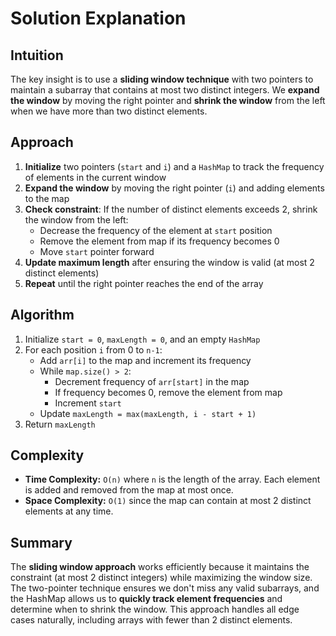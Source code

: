 # Solution Explanation

## Intuition
The key insight is to use a **sliding window technique** with two pointers to maintain a subarray that contains at most two distinct integers. We **expand the window** by moving the right pointer and **shrink the window** from the left when we have more than two distinct elements.

## Approach
1. **Initialize** two pointers (`start` and `i`) and a `HashMap` to track the frequency of elements in the current window
2. **Expand the window** by moving the right pointer (`i`) and adding elements to the map
3. **Check constraint**: If the number of distinct elements exceeds 2, shrink the window from the left:
   - Decrease the frequency of the element at `start` position
   - Remove the element from map if its frequency becomes 0
   - Move `start` pointer forward
4. **Update maximum length** after ensuring the window is valid (at most 2 distinct elements)
5. **Repeat** until the right pointer reaches the end of the array

## Algorithm
1. Initialize `start = 0`, `maxLength = 0`, and an empty `HashMap`
2. For each position `i` from 0 to `n-1`:
   - Add `arr[i]` to the map and increment its frequency
   - While `map.size() > 2`:
     - Decrement frequency of `arr[start]` in the map
     - If frequency becomes 0, remove the element from map
     - Increment `start`
   - Update `maxLength = max(maxLength, i - start + 1)`
3. Return `maxLength`

## Complexity
- **Time Complexity:** `O(n)` where `n` is the length of the array. Each element is added and removed from the map at most once.
- **Space Complexity:** `O(1)` since the map can contain at most 2 distinct elements at any time.

## Summary
The **sliding window approach** works efficiently because it maintains the constraint (at most 2 distinct integers) while maximizing the window size. The two-pointer technique ensures we don't miss any valid subarrays, and the HashMap allows us to **quickly track element frequencies** and determine when to shrink the window. This approach handles all edge cases naturally, including arrays with fewer than 2 distinct elements.

